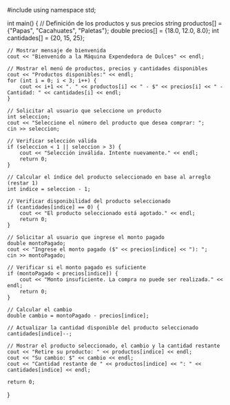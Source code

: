 #include <iostream>
using namespace std;

int main() {
    // Definición de los productos y sus precios
    string productos[] = {"Papas", "Cacahuates", "Paletas"};
    double precios[] = {18.0, 12.0, 8.0};
    int cantidades[] = {20, 15, 25};
    
    // Mostrar mensaje de bienvenida
    cout << "Bienvenido a la Máquina Expendedora de Dulces" << endl;
    
    // Mostrar el menú de productos, precios y cantidades disponibles
    cout << "Productos disponibles:" << endl;
    for (int i = 0; i < 3; i++) {
        cout << i+1 << ". " << productos[i] << " - $" << precios[i] << " - Cantidad: " << cantidades[i] << endl;
    }
    
    // Solicitar al usuario que seleccione un producto
    int seleccion;
    cout << "Seleccione el número del producto que desea comprar: ";
    cin >> seleccion;
    
    // Verificar selección válida
    if (seleccion < 1 || seleccion > 3) {
        cout << "Selección inválida. Intente nuevamente." << endl;
        return 0;
    }
    
    // Calcular el índice del producto seleccionado en base al arreglo (restar 1)
    int indice = seleccion - 1;
    
    // Verificar disponibilidad del producto seleccionado
    if (cantidades[indice] == 0) {
        cout << "El producto seleccionado está agotado." << endl;
        return 0;
    }
    
    // Solicitar al usuario que ingrese el monto pagado
    double montoPagado;
    cout << "Ingrese el monto pagado ($" << precios[indice] << "): ";
    cin >> montoPagado;
    
    // Verificar si el monto pagado es suficiente
    if (montoPagado < precios[indice]) {
        cout << "Monto insuficiente. La compra no puede ser realizada." << endl;
        return 0;
    }
    
    // Calcular el cambio
    double cambio = montoPagado - precios[indice];
    
    // Actualizar la cantidad disponible del producto seleccionado
    cantidades[indice]--;
    
    // Mostrar el producto seleccionado, el cambio y la cantidad restante
    cout << "Retire su producto: " << productos[indice] << endl;
    cout << "Su cambio: $" << cambio << endl;
    cout << "Cantidad restante de " << productos[indice] << ": " << cantidades[indice] << endl;
    
    return 0;
}

